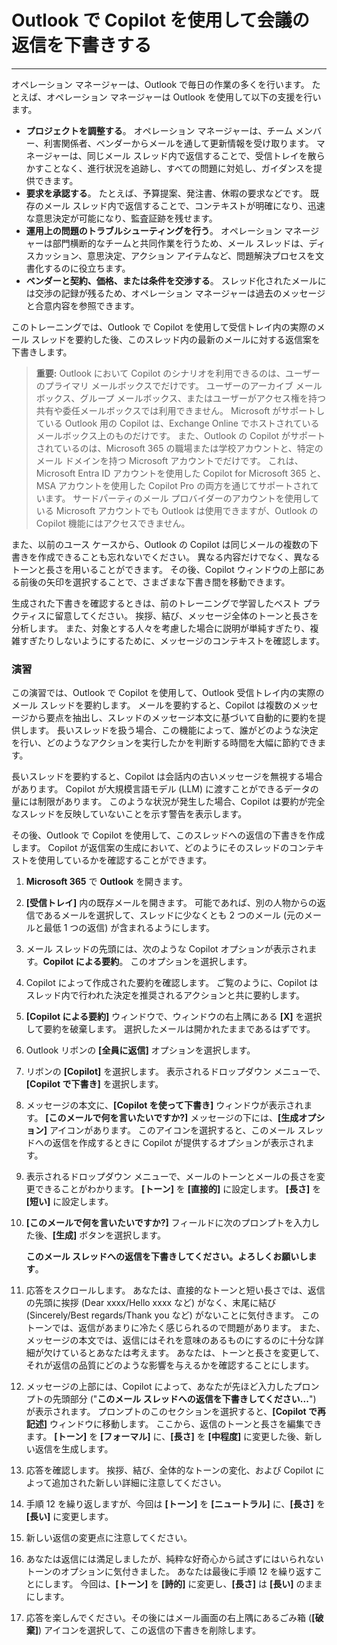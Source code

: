# Outlook で Copilot を使用して会議の返信を下書きする
---
オペレーション マネージャーは、Outlook で毎日の作業の多くを行います。 たとえば、オペレーション マネージャーは Outlook を使用して以下の支援を行います。

 -  **プロジェクトを調整する**。 オペレーション マネージャーは、チーム メンバー、利害関係者、ベンダーからメールを通して更新情報を受け取ります。 マネージャーは、同じメール スレッド内で返信することで、受信トレイを散らかすことなく、進行状況を追跡し、すべての問題に対処し、ガイダンスを提供できます。
 -  **要求を承認する**。 たとえば、予算提案、発注書、休暇の要求などです。 既存のメール スレッド内で返信することで、コンテキストが明確になり、迅速な意思決定が可能になり、監査証跡を残せます。
 -  **運用上の問題のトラブルシューティングを行う**。 オペレーション マネージャーは部門横断的なチームと共同作業を行うため、メール スレッドは、ディスカッション、意思決定、アクション アイテムなど、問題解決プロセスを文書化するのに役立ちます。
 -  **ベンダーと契約、価格、または条件を交渉する**。 スレッド化されたメールには交渉の記録が残るため、オペレーション マネージャーは過去のメッセージと合意内容を参照できます。<br>

このトレーニングでは、Outlook で Copilot を使用して受信トレイ内の実際のメール スレッドを要約した後、このスレッド内の最新のメールに対する返信案を下書きします。

> **重要:** Outlook において Copilot のシナリオを利用できるのは、ユーザーのプライマリ メールボックスでだけです。 ユーザーのアーカイブ メールボックス、グループ メールボックス、またはユーザーがアクセス権を持つ共有や委任メールボックスでは利用できません。 Microsoft がサポートしている Outlook 用の Copilot は、Exchange Online でホストされているメールボックス上のものだけです。 また、Outlook の Copilot がサポートされているのは、Microsoft 365 の職場または学校アカウントと、特定のメール ドメインを持つ Microsoft アカウントでだけです。 これは、Microsoft Entra ID アカウントを使用した Copilot for Microsoft 365 と、MSA アカウントを使用した Copilot Pro の両方を通じてサポートされています。 サードパーティのメール プロバイダーのアカウントを使用している Microsoft アカウントでも Outlook は使用できますが、Outlook の Copilot 機能にはアクセスできません。

また、以前のユース ケースから、Outlook の Copilot は同じメールの複数の下書きを作成できることも忘れないでください。 異なる内容だけでなく、異なるトーンと長さを用いることができます。 その後、Copilot ウィンドウの上部にある前後の矢印を選択することで、さまざまな下書き間を移動できます。

生成された下書きを確認するときは、前のトレーニングで学習したベスト プラクティスに留意してください。 挨拶、結び、メッセージ全体のトーンと長さを分析します。 また、対象とする人々を考慮した場合に説明が単純すぎたり、複雑すぎたりしないようにするために、メッセージのコンテキストを確認します。

### 演習

この演習では、Outlook で Copilot を使用して、Outlook 受信トレイ内の実際のメール スレッドを要約します。 メールを要約すると、Copilot は複数のメッセージから要点を抽出し、スレッドのメッセージ本文に基づいて自動的に要約を提供します。 長いスレッドを扱う場合、この機能によって、誰がどのような決定を行い、どのようなアクションを実行したかを判断する時間を大幅に節約できます。

長いスレッドを要約すると、Copilot は会話内の古いメッセージを無視する場合があります。 Copilot が大規模言語モデル (LLM) に渡すことができるデータの量には制限があります。 このような状況が発生した場合、Copilot は要約が完全なスレッドを反映していないことを示す警告を表示します。

その後、Outlook で Copilot を使用して、このスレッドへの返信の下書きを作成します。 Copilot が返信案の生成において、どのようにそのスレッドのコンテキストを使用しているかを確認することができます。

1.  **Microsoft 365** で **Outlook** を開きます。
2.  **[受信トレイ]** 内の既存メールを開きます。 可能であれば、別の人物からの返信であるメールを選択して、スレッドに少なくとも 2 つのメール (元のメールと最低 1 つの返信) が含まれるようにします。
3.  メール スレッドの先頭には、次のような Copilot オプションが表示されます。**Copilot による要約**。 このオプションを選択します。
4.  Copilot によって作成された要約を確認します。 ご覧のように、Copilot はスレッド内で行われた決定を推奨されるアクションと共に要約します。
5.  **[Copilot による要約]** ウィンドウで、ウィンドウの右上隅にある **[X]** を選択して要約を破棄します。 選択したメールは開かれたままであるはずです。
6.  Outlook リボンの **[全員に返信]** オプションを選択します。
7.  リボンの **[Copilot]** を選択します。 表示されるドロップダウン メニューで、**[Copilot で下書き]** を選択します。
8.  メッセージの本文に、**[Copilot を使って下書き]** ウィンドウが表示されます。 **[このメールで何を言いたいですか?]** メッセージの下には、**[生成オプション]** アイコンがあります。 このアイコンを選択すると、このメール スレッドへの返信を作成するときに Copilot が提供するオプションが表示されます。
9.  表示されるドロップダウン メニューで、メールのトーンとメールの長さを変更できることがわかります。 **[トーン]** を **[直接的]** に設定します。 **[長さ]** を **[短い]** に設定します。
10. **[このメールで何を言いたいですか?]** フィールドに次のプロンプトを入力した後、**[生成]** ボタンを選択します。
    
    **このメール スレッドへの返信を下書きしてください。よろしくお願いします**。
11. 応答をスクロールします。 あなたは、直接的なトーンと短い長さでは、返信の先頭に挨拶 (Dear xxxx/Hello xxxx など) がなく、末尾に結び (Sincerely/Best regards/Thank you など) がないことに気付きます。 このトーンでは、返信があまりに冷たく感じられるので問題があります。 また、メッセージの本文では、返信にはそれを意味のあるものにするのに十分な詳細が欠けているとあなたは考えます。 あなたは、トーンと長さを変更して、それが返信の品質にどのような影響を与えるかを確認することにします。
12. メッセージの上部には、Copilot によって、あなたが先ほど入力したプロンプトの先頭部分 ("**このメール スレッドへの返信を下書きしてください...**") が表示されます。 プロンプトのこのセクションを選択すると、**[Copilot で再記述]** ウィンドウに移動します。 ここから、返信のトーンと長さを編集できます。 **[トーン]** を **[フォーマル]** に、**[長さ]** を **[中程度]** に変更した後、新しい返信を生成します。
13. 応答を確認します。 挨拶、結び、全体的なトーンの変化、および Copilot によって追加された新しい詳細に注意してください。
14. 手順 12 を繰り返しますが、今回は **[トーン]** を **[ニュートラル]** に、**[長さ]** を **[長い]** に変更します。
15. 新しい返信の変更点に注意してください。
16. あなたは返信には満足しましたが、純粋な好奇心から試さずにはいられないトーンのオプションに気付きました。 あなたは最後に手順 12 を繰り返すことにします。 今回は、**[トーン]** を **[詩的]** に変更し、**[長さ]** は **[長い]** のままにします。
17. 応答を楽しんでください。その後にはメール画面の右上隅にあるごみ箱 (**[破棄]**) アイコンを選択して、この返信の下書きを削除します。
